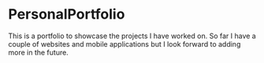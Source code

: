 # PersonalPortfolio
 This is a portfolio to showcase the projects I have worked on. So far I have a couple of websites and mobile applications but I look forward to adding more in the future. 

